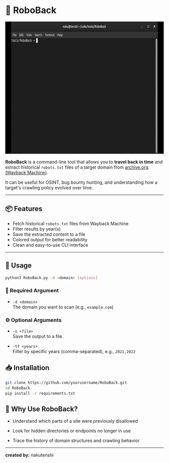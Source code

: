# 🤖 RoboBack
<img src="./examples/compressed.gif" width="600" height="420">

**RoboBack** is a command-line tool that allows you to **travel back in time** and extract historical `robots.txt` files of a target domain from [archive.org (Wayback Machine)](https://web.archive.org).

It can be useful for OSINT, bug bounty hunting, and understanding how a target's crawling policy evolved over time.

---

## 📦 Features

- Fetch historical `robots.txt` files from Wayback Machine
- Filter results by year(s)
- Save the extracted content to a file
- Colored output for better readability
- Clean and easy-to-use CLI interface

---

## 🧰 Usage

```bash
python3 RoboBack.py -d <domain> [options]
```

### 📌 Required Argument

- `-d <domain>`  
  The domain you want to scan (e.g., `example.com`)

### ⚙️ Optional Arguments

- `-o <file>`  
  Save the output to a file.

- `-tf <years>`  
  Filter by specific years (comma-separated), e.g., `2021,2022`

## 📥 Installation

```bash
git clone https://github.com/yourusername/RoboBack.git
cd RoboBack
pip install -r requirements.txt
```
  
## 🧠 Why Use RoboBack?

- Understand which parts of a site were previously disallowed

- Look for hidden directories or endpoints no longer in use

- Trace the history of domain structures and crawling behavior

---
**created by:** nakutenshi

